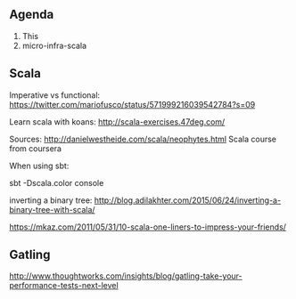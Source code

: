 
## Agenda

1. This
2. micro-infra-scala


## Scala
Imperative vs functional:
https://twitter.com/mariofusco/status/571999216039542784?s=09

Learn scala with koans:
http://scala-exercises.47deg.com/


Sources:
http://danielwestheide.com/scala/neophytes.html
Scala course from coursera


When using sbt:

sbt -Dscala.color console


inverting a binary tree:
http://blog.adilakhter.com/2015/06/24/inverting-a-binary-tree-with-scala/

https://mkaz.com/2011/05/31/10-scala-one-liners-to-impress-your-friends/

## Gatling
http://www.thoughtworks.com/insights/blog/gatling-take-your-performance-tests-next-level